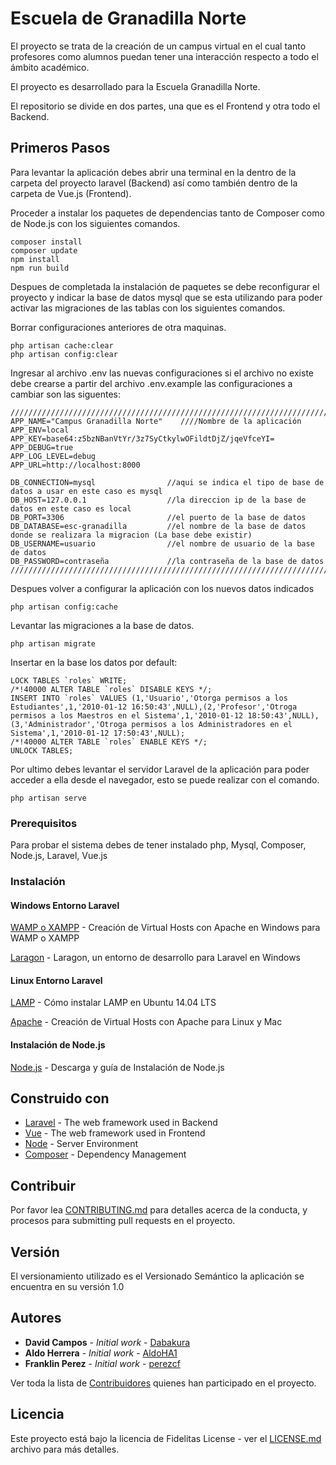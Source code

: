 # Escuela de Granadilla Norte

El proyecto se trata de la creación de un campus virtual en el cual tanto profesores como alumnos puedan tener una interacción respecto a todo el ámbito académico.

El proyecto es desarrollado para la Escuela Granadilla Norte.

El repositorio se divide en dos partes, una que es el Frontend y otra todo el Backend.


## Primeros Pasos

Para levantar la aplicación debes abrir una terminal en la dentro de la carpeta del proyecto laravel (Backend) así como también dentro de la carpeta de Vue.js (Frontend).

Proceder a instalar los paquetes de dependencias tanto de Composer como de Node.js con los siguientes comandos.

```
composer install
composer update
npm install
npm run build
```

Despues de completada la instalación de paquetes se debe reconfigurar el proyecto y indicar la base de datos mysql que se esta utilizando para poder activar las migraciones de las tablas con los siguientes comandos.

Borrar configuraciones anteriores de otra maquinas.
```
php artisan cache:clear 
php artisan config:clear
```

Ingresar al archivo .env las nuevas configuraciones si el archivo no existe debe crearse a partir del archivo .env.example las configuraciones a cambiar son las siguentes:

```
//////////////////////////////////////////////////////////////////////////////
APP_NAME="Campus Granadilla Norte"    ////Nombre de la aplicación
APP_ENV=local
APP_KEY=base64:z5bzNBanVtYr/3z7SyCtkylwOFildtDjZ/jqeVfceYI=
APP_DEBUG=true
APP_LOG_LEVEL=debug
APP_URL=http://localhost:8000

DB_CONNECTION=mysql                //aqui se indica el tipo de base de datos a usar en este caso es mysql
DB_HOST=127.0.0.1                  //la direccion ip de la base de datos en este caso es local
DB_PORT=3306                       //el puerto de la base de datos
DB_DATABASE=esc-granadilla         //el nombre de la base de datos donde se realizara la migracion (La base debe existir)
DB_USERNAME=usuario                //el nombre de usuario de la base de datos
DB_PASSWORD=contraseña             //la contraseña de la base de datos
//////////////////////////////////////////////////////////////////////////////
```

Despues volver a configurar la aplicación con los nuevos datos indicados

```
php artisan config:cache
```

Levantar las migraciones a la base de datos.

```
php artisan migrate
```

Insertar en la base los datos por default:

```
LOCK TABLES `roles` WRITE;
/*!40000 ALTER TABLE `roles` DISABLE KEYS */;
INSERT INTO `roles` VALUES (1,'Usuario','Otorga permisos a los Estudiantes',1,'2010-01-12 16:50:43',NULL),(2,'Profesor','Otroga permisos a los Maestros en el Sistema',1,'2010-01-12 18:50:43',NULL),(3,'Administrador','Otroga permisos a los Administradores en el Sistema',1,'2010-01-12 17:50:43',NULL);
/*!40000 ALTER TABLE `roles` ENABLE KEYS */;
UNLOCK TABLES;
```

Por ultimo debes levantar el servidor Laravel de la aplicación para poder acceder a ella desde el navegador, esto se puede realizar con el comando.


```
php artisan serve
```


### Prerequisitos

Para probar el sistema debes de tener instalado php, Mysql, Composer, Node.js, Laravel, Vue.js



### Instalación


#### Windows Entorno Laravel

[WAMP o XAMPP](https://styde.net/creando-virtual-hosts-con-apache-en-windows-para-wamp-o-xampp/) - Creación de Virtual Hosts con Apache en Windows para WAMP o XAMPP

[Laragon](https://styde.net/laragon-un-entorno-de-desarrollo-para-laravel-en-windows/) - Laragon, un entorno de desarrollo para Laravel en Windows

#### Linux Entorno Laravel

[LAMP](https://styde.net/como-instalar-lamp-en-ubuntu-linux/) - Cómo instalar LAMP en Ubuntu 14.04 LTS

[Apache](https://styde.net/como-crear-virtual-hosts-con-apache-para-linux-y-mac/) - Creación de Virtual Hosts con Apache para Linux y Mac

#### Instalación de Node.js

[Node.js](https://nodejs.org/es/download/) - Descarga y guía de Instalación de Node.js


## Construido con

* [Laravel](https://laravel.com/docs/5.8) - The web framework used in Backend
* [Vue](https://vuejs.org/v2/guide/) - The web framework used in Frontend
* [Node](https://nodejs.org/es/docs/) - Server Environment
* [Composer](https://getcomposer.org/doc/) - Dependency Management


## Contribuir

Por favor lea [CONTRIBUTING.md](CONTRIBUTING.md) para detalles acerca de la conducta, y procesos para submitting pull requests en el proyecto.


## Versión

El versionamiento utilizado es el Versionado Semántico la aplicación se encuentra en su versión 1.0


## Autores

* **David Campos** - *Initial work* - [Dabakura](https://github.com/Dabakura)
* **Aldo Herrera** - *Initial work* - [AldoHA1](https://github.com/AldoHA1)
* **Franklin Perez** - *Initial work* - [perezcf](https://github.com/perezcf)

Ver toda la lista de [Contribuidores](https://github.com/esc-granadilla/campus/graphs/contributors) quienes han participado en el proyecto.


## Licencia

Este proyecto está bajo la licencia de Fidelitas License  - ver el [LICENSE.md](LICENSE) archivo para más detalles.

